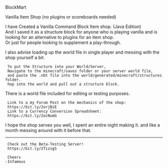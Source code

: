   BlockMart  
  
Vanilla Item Shop (no plugins or scoreboards needed)  

  I have Created a Vanilla Command Block Item shop. (Java Edition)  
And I saved it as a structure block for anyone who is playing vanilla and is looking for an alternative to plugins for an item shop.  
Or just for people looking to supplement a play-through.  


I also advise loading up the world file in single player and messing with the shop yourself a bit.  


     To put the Structure into your World/Server,
     Navigate to the minecraft/saves folder or your server world file,
     and paste the .nbt file into the world/generated/minecraft/structures folder.
     hop into the world and pull out a structure block.


There is a world file included for editing or testing purposes.  


     Link to a my Forum Post on the mechanics of the shop:
     https://bit.ly/2orjBiE
     Link to a Currency Conversion Spreadsheet:
     https://bit.ly/2ocNumG

I hope the shop serves you well, I spent an entire night making it.  and like a month messing around with it before that.  
__________________________________________________________________________________________________________________________________________

     Check out the Beta-Testing Server!
     https://bit.ly/2TizsgS

     Cheers
    -Infamous
